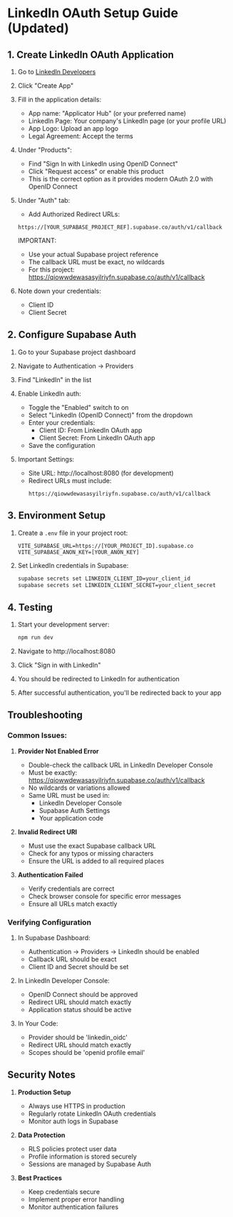 # LinkedIn OAuth Setup Guide (Updated)

## 1. Create LinkedIn OAuth Application

1. Go to [LinkedIn Developers](https://www.linkedin.com/developers/apps)
2. Click "Create App"
3. Fill in the application details:
   - App name: "Applicator Hub" (or your preferred name)
   - LinkedIn Page: Your company's LinkedIn page (or your profile URL)
   - App Logo: Upload an app logo
   - Legal Agreement: Accept the terms

4. Under "Products":
   - Find "Sign In with LinkedIn using OpenID Connect"
   - Click "Request access" or enable this product
   - This is the correct option as it provides modern OAuth 2.0 with OpenID Connect

5. Under "Auth" tab:
   - Add Authorized Redirect URLs:
   ```
   https://[YOUR_SUPABASE_PROJECT_REF].supabase.co/auth/v1/callback
   ```
   
   IMPORTANT: 
   - Use your actual Supabase project reference
   - The callback URL must be exact, no wildcards
   - For this project: https://qiowwdewasasyilriyfn.supabase.co/auth/v1/callback

6. Note down your credentials:
   - Client ID
   - Client Secret

## 2. Configure Supabase Auth

1. Go to your Supabase project dashboard
2. Navigate to Authentication → Providers
3. Find "LinkedIn" in the list
4. Enable LinkedIn auth:
   - Toggle the "Enabled" switch to on
   - Select "LinkedIn (OpenID Connect)" from the dropdown
   - Enter your credentials:
     - Client ID: From LinkedIn OAuth app
     - Client Secret: From LinkedIn OAuth app
   - Save the configuration

5. Important Settings:
   - Site URL: http://localhost:8080 (for development)
   - Redirect URLs must include:
     ```
     https://qiowwdewasasyilriyfn.supabase.co/auth/v1/callback
     ```

## 3. Environment Setup

1. Create a `.env` file in your project root:
   ```env
   VITE_SUPABASE_URL=https://[YOUR_PROJECT_ID].supabase.co
   VITE_SUPABASE_ANON_KEY=[YOUR_ANON_KEY]
   ```

2. Set LinkedIn credentials in Supabase:
   ```bash
   supabase secrets set LINKEDIN_CLIENT_ID=your_client_id
   supabase secrets set LINKEDIN_CLIENT_SECRET=your_client_secret
   ```

## 4. Testing

1. Start your development server:
   ```bash
   npm run dev
   ```

2. Navigate to http://localhost:8080
3. Click "Sign in with LinkedIn"
4. You should be redirected to LinkedIn for authentication
5. After successful authentication, you'll be redirected back to your app

## Troubleshooting

### Common Issues:

1. **Provider Not Enabled Error**
   - Double-check the callback URL in LinkedIn Developer Console
   - Must be exactly: https://qiowwdewasasyilriyfn.supabase.co/auth/v1/callback
   - No wildcards or variations allowed
   - Same URL must be used in:
     * LinkedIn Developer Console
     * Supabase Auth Settings
     * Your application code

2. **Invalid Redirect URI**
   - Must use the exact Supabase callback URL
   - Check for any typos or missing characters
   - Ensure the URL is added to all required places

3. **Authentication Failed**
   - Verify credentials are correct
   - Check browser console for specific error messages
   - Ensure all URLs match exactly

### Verifying Configuration

1. In Supabase Dashboard:
   - Authentication → Providers → LinkedIn should be enabled
   - Callback URL should be exact
   - Client ID and Secret should be set

2. In LinkedIn Developer Console:
   - OpenID Connect should be approved
   - Redirect URL should match exactly
   - Application status should be active

3. In Your Code:
   - Provider should be 'linkedin_oidc'
   - Redirect URL should match exactly
   - Scopes should be 'openid profile email'

## Security Notes

1. **Production Setup**
   - Always use HTTPS in production
   - Regularly rotate LinkedIn OAuth credentials
   - Monitor auth logs in Supabase

2. **Data Protection**
   - RLS policies protect user data
   - Profile information is stored securely
   - Sessions are managed by Supabase Auth

3. **Best Practices**
   - Keep credentials secure
   - Implement proper error handling
   - Monitor authentication failures
